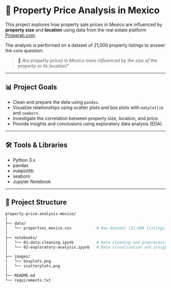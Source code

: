 # 🏡 Property Price Analysis in Mexico

This project explores how property sale prices in Mexico are influenced by **property size** and **location** using data from the real estate platform [Properati.com](https://www.properati.com.mx). 

The analysis is performed on a dataset of 21,000 property listings to answer the core question:

> 🧠 *Are property prices in Mexico more influenced by the size of the property or its location?*

---

## 📊 Project Goals

- Clean and prepare the data using `pandas`.
- Visualize relationships using scatter plots and box plots with `matplotlib` and `seaborn`.
- Investigate the correlation between property size, location, and price.
- Provide insights and conclusions using exploratory data analysis (EDA).

---

## 🛠️ Tools & Libraries

- Python 3.x
- pandas
- matplotlib
- seaborn
- Jupyter Notebook

---

## 📁 Project Structure

```bash
property-price-analysis-mexico/
│
├── data/
│   └── properties_mexico.csv           # Raw dataset (21,000 listings from Properati)
│
├── notebooks/
│   └── 01-data-cleaning.ipynb          # Data cleaning and preprocessing
│   └── 02-exploratory-analysis.ipynb   # Data visualization and insights
│
├── images/
│   └── boxplots.png
│   └── scatterplots.png
│
├── README.md
└── requirements.txt
